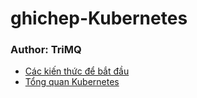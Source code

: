 # ghichep-Kubernetes

### Author: TriMQ

- [Các kiến thức để bắt đầu](https://github.com/trimq/ghichep-Kubernetes/blob/master/docs/0.Ki%E1%BA%BFn%20th%E1%BB%A9c%20c%E1%BA%A7n%20chu%E1%BA%A9n%20b%E1%BB%8B.md)
- [Tổng quan Kubernetes](https://github.com/trimq/ghichep-Kubernetes/blob/master/docs/1.T%E1%BB%95ng%20quan%20kubernetes.md)
